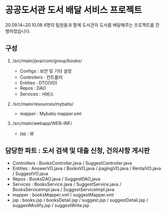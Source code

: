 # 공공도서관 도서 배달 서비스 프로젝트
20.09.14~20.10.08 4명의 팀원들과 함께 도서관의 도서를 배달해주는 프로젝트를 진행하였습니다.

## 구성
1. /src/main/java/com/group/books/
    - Configs : 보안 및 기타 설정
    - Controllers : 컨트롤러
    - Entities : DTO(VO)
    - Repos : DAO
    - Services : 서비스

2. /src/main/resources/mybatis/
    - mapper : Mybatis mapper.xml

3. /src/main/webapp/WEB-INF/
    - jsp : 뷰

## 담당한 파트 : 도서 검색 및 대출 신청, 건의사항 게시판
- Controllers : BooksController.java / SuggestController.java
- Entities : AnswerVO.java / BooksVO.java / pagingVO.java / RentalVO.java / SuggestVO.java
- Repos : BooksDAO.java / SuggestDAO,java
- Services : BooksService.java / SuggestService.java / BooksServiceImpl.java / SuggestServiceImpl.java
- mapper : booksMapper.xml / suggestMapper.xml
- jsp : books.jsp / booksDetail.jsp / suggest.jsp / suggestDetail.jsp / suggestModify.jsp / suggestWrite.jsp
